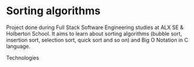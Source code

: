 # Sorting algorithms
Project done during Full Stack Software Engineering studies at ALX SE & Holberton School. It aims to learn about sorting algorithms (bubble sort, insertion sort, selection sort, quick sort and so on) and Big O Notation in C language.

Technologies
